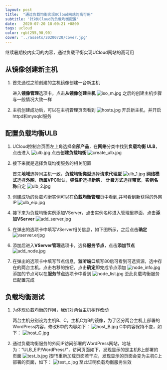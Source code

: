 ```yaml
---
layout: post
title:  "通过负载均衡实现UCloud网站的高可用"
subtitle: '针对UCloud的负载均衡配置'
date:   2020-07-20 18:00:21 +0800
tags: ucloud
color: rgb(255,90,90)
cover: '../assets/20200720/cover.jpg'
---
```


继续暑期校内实习的内容，通过负载平衡实现UCloud网站的高可用

## 从镜像创建新主机
1. 首先通过之前创建的主机镜像创建一台新主机

   进入**镜像管理**选项卡，点击**从镜像创建主机**
   ![iso_m.jpg](/assets/20200720/iso_m.jpg)
   之后的创建主机步骤与一般情况大致一样
2. 主机创建成功后，可以在主机管理页面看到
   ![hosts.jpg](/assets/20200720/hosts.jpg)
   开启新主机，并开启httpd和mysqld服务


## 配置负载均衡ULB
1. UCloud控制台页面左上角选择**全部产品**，在**网络**分类中找到**负载均衡 ULB**，点击进入
   ![ulb.jpg](/assets/20200720/ulb.jpg)
   点击**创建负载均衡**
   ![create_ulb.jpg](/assets/20200720/create_ulb.jpg)
2. 接下来就是选择负载均衡服务的相关配置
   
   首先**地域**选择同主机一致，**负载均衡类型**选择**请求代理型**
   ![ulb_1.jpg](/assets/20200720/ulb_1.jpg)
   **网络模式**选择**外网**，**所属VPC**默认，**弹性IP**选择**新购**，
   **计费方式**选择**带宽**，**实例名称**自定
   ![ulb_2.jpg](/assets/20200720/ulb_2.jpg)
3. 创建成功的负载均衡实例可以在**负载均衡管理**页中看到,并可看到新获得的外网IP
   ![ulb_eip.jpg](/assets/20200720/ulp_eip.jpg)
4. 接下来为负载均衡实例添加VServer，点击实例名称进入管理里界面，点击**添加VServer**
   ![add_server.jpg](/assets/20200720/add_server.jpg)
5. 在弹出的选项卡中填写VServer相关信息，如下图所示，之后点击**确定**
   ![vserver.erjpg](/assets/20200720/vserver.jpg)
6. 添加后进入**VServer管理**选项卡，选择**服务节点**，点击**添加节点**
   ![add_node.jpg](/assets/20200720/add_node.jpg)
7. 在弹出的选项卡中填写节点信息，**监听端口**填写80后可看到可选资源，选中存在的两台主机，点击右移的按钮，点击**确定**即完成节点添加
   ![node_info.jpg](/assets/20200720/node_info.jpg)
   添加的节点可以在**服务节点**选项卡中看到
   ![node_list.jpg](/assets/20200720/node_list.jpg)
   至此负载均衡服务已配置完成

## 负载均衡测试
1. 为体现负载均衡的作用，我们对两台主机稍作改动

   两台主机分别设为主机B、C，主机C为B的镜像，为了区分两台主机上部署的WordPress内容，修改B中的内容如下：
   ![host_B.jpg](/assets/20200720/host_B.jpg)
   C中内容保持不变，如下：
   ![host_C.jpg](/assets/20200720/host_C.jpg)
2. 通过负载均衡服务的外网IP访问部署的WordPress网站，地址为：“ULB_EIP/WordPress/”，访问页面如下，发现显示的是主机B上部署的页面
   ![test_b.jpg](/assets/20200720/test_b.jpg)
   按F5重新加载页面若干次，发现显示的页面会变为主机C上部署的页面，如下：
   ![test_c.jpg](/assets/20200720/test_c.jpg)
   至此证明负载均衡服务生效
   